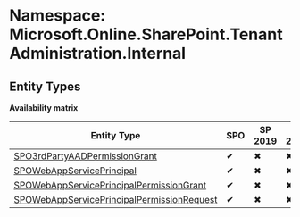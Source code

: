 # Namespace: Microsoft.Online.SharePoint.TenantAdministration.Internal
## Entity Types

**Availability matrix**

Entity Type | SPO | SP 2019 | SP 2016 | SP 2013
----------|-----|---------|---------|--------
[SPO3rdPartyAADPermissionGrant](./EntityTypes/SPO3rdPartyAADPermissionGrant) | ✔ | ✖ | ✖ | ✖
[SPOWebAppServicePrincipal](./EntityTypes/SPOWebAppServicePrincipal) | ✔ | ✖ | ✖ | ✖
[SPOWebAppServicePrincipalPermissionGrant](./EntityTypes/SPOWebAppServicePrincipalPermissionGrant) | ✔ | ✖ | ✖ | ✖
[SPOWebAppServicePrincipalPermissionRequest](./EntityTypes/SPOWebAppServicePrincipalPermissionRequest) | ✔ | ✖ | ✖ | ✖
